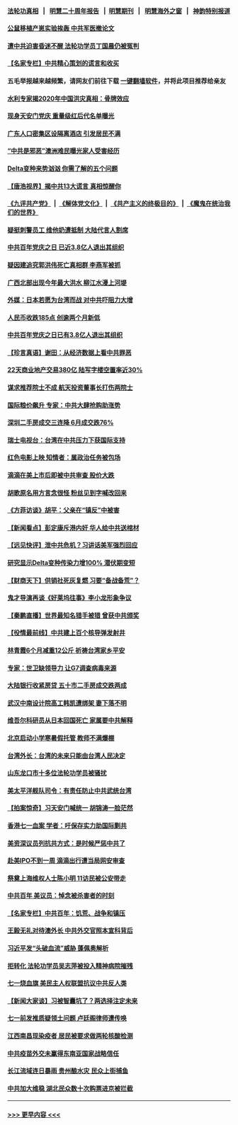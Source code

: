 #### [法轮功真相](https://github.com/gfw-breaker/truth/blob/master/README.md?t=0) &nbsp;&nbsp;|&nbsp;&nbsp; [明慧二十周年报告](https://github.com/gfw-breaker/mh-reports/blob/master/README.md?t=0) &nbsp;&nbsp;|&nbsp;&nbsp;[明慧期刊](https://github.com/gfw-breaker/mh-qikan) &nbsp;&nbsp;|&nbsp;&nbsp; [明慧海外之窗](https://github.com/gfw-breaker/mh-news/blob/master/README.md?t=0) &nbsp;&nbsp;|&nbsp;&nbsp; [神韵特别报道](https://github.com/gfw-breaker/mh-news/blob/master/shenyun.md?t=0)
#### [公鼠移植产崽实验挨轰 中共军医撤论文](../pages/nsc413/n13065738.md?t=07040552) 
#### [遭中共迫害昏迷不醒 法轮功学员丁国晨仍被冤判](../pages/nsc413/n13065106.md?t=07040552) 
#### [【名家专栏】中共精心策划的谎言和收买](../pages/nsc413/n13065253.md?t=07040552) 
#### 五毛举报越来越频繁，请网友们前往下载 [一键翻墙软件](https://github.com/gfw-breaker/ssr-accounts)，并将此项目推荐给亲友
#### [水利专家揭2020年中国洪灾真相：骨牌效应](../pages/nsc413/n13065569.md?t=07040552) 
#### [现身天安门党庆 重量级红后代名单曝光](../pages/nsc413/n13065475.md?t=07040552) 
#### [广东人口密集区设隔离酒店 引发居民不满](../pages/nsc413/n13065485.md?t=07040552) 
#### [“中共是邪恶”澳洲难民曝光家人受害经历](../pages/nsc413/n13064516.md?t=07040552) 
#### [Delta变种来势汹汹 你需了解的五个问题](../pages/nsc413/n13065422.md?t=07040552) 
#### [【唐浩视界】揭中共13大谎言 真相惊醒你](../pages/nsc413/n13065208.md?t=07040552) 
#### [《九评共产党》](https://github.com/begood0513/9ping.md/blob/master/README.md) &nbsp;|&nbsp; [《解体党文化》](../../../../jtdwh.md/blob/master/README.md)  &nbsp;|&nbsp; [《共产主义的终极目的》](../../../../gczydzjmd.md/blob/master/README.md) &nbsp;|&nbsp; [《魔鬼在统治我们的世界》](../../../../mgztzwmdsj.md/blob/master/README.md) 
#### [疑挺刺警员工 维他奶遭抵制 大陆代言人割席](../pages/nsc413/n13065142.md?t=07040552) 
#### [中共百年党庆之日 已近3.8亿人退出其组织](../pages/nsc413/n13065209.md?t=07040552) 
#### [疑因建追究郭洪伟死亡真相群 李燕军被抓](../pages/nsc413/n13065037.md?t=07040552) 
#### [广西北部出现今年最大洪水 柳江水漫上河堤](../pages/nsc413/n13065079.md?t=07040552) 
#### [外媒：日本若愿为台湾而战 对中共吓阻力大增](../pages/nsc413/n13065060.md?t=07040552) 
#### [人民币收跌185点 创逾两个月新低](../pages/nsc413/n13065002.md?t=07040552) 
#### [中共百年党庆之日已有3.8亿人退出其组织](../pages/nsc413/n13064679.md?t=07040552) 
#### [【珍言真语】谢田：从经济数据上看中共罪恶](../pages/nsc413/n13060579.md?t=07040552) 
#### [22天商业地产交易380亿 陆写字楼空置率近30%](../pages/nsc413/n13064734.md?t=07040552) 
#### [谋求推荐院士不成 航天投资董事长打伤两院士](../pages/nsc413/n13064946.md?t=07040552) 
#### [国际粮价飙升 专家：中共大肆抢购助涨势](../pages/nsc413/n13064616.md?t=07040552) 
#### [深圳二手房成交三连降 6月成交跌76%](../pages/nsc413/n13064432.md?t=07040552) 
#### [瑞士电视台：台湾在中共压力下获国际支持](../pages/nsc413/n13064735.md?t=07040552) 
#### [红色电影上映 知情者：属政治任务被包场](../pages/nsc413/n13064518.md?t=07040552) 
#### [滴滴在美上市后即被中共审查 股价大跌](../pages/nsc413/n13064337.md?t=07040552) 
#### [胡歌原名用方言念很怪 粉丝见到字喊改回来](../pages/nsc413/n13064291.md?t=07040552) 
#### [《方菲访谈》胡平：父亲在“镇反”中被害](../pages/nsc413/n13064114.md?t=07040552) 
#### [【新闻看点】彭定康斥港内奸 华人给中共送棺材](../pages/nsc413/n13064230.md?t=07040552) 
#### [【远见快评】泄中共危机？习讲话美军强烈回应](../pages/nsc413/n13064269.md?t=07040552) 
#### [研究显示Delta变种传染力增100% 潜伏期变短](../pages/nsc413/n13064213.md?t=07040552) 
#### [【财商天下】供销社死灰复燃 习要“备战备荒”？](../pages/nsc413/n13063847.md?t=07040552) 
#### [鬼才导演再谈《好莱坞往事》李小龙形象争议](../pages/nsc413/n13064189.md?t=07040552) 
#### [【秦鹏直播】世界最知名猎手被猎 曾获中共颁奖](../pages/nsc413/n13064243.md?t=07040552) 
#### [【役情最前线】中共建上百个核导弹发射井](../pages/nsc413/n13064015.md?t=07040552) 
#### [林青霞6个月减重12公斤 祈祷台湾家乡平安](../pages/nsc413/n13064083.md?t=07040552) 
#### [专家：世卫缺领导力 让G7调查病毒来源](../pages/nsc413/n13064094.md?t=07040552) 
#### [大陆银行收紧房贷 五十市二手房成交跌两成](../pages/nsc413/n13062183.md?t=07040552) 
#### [武汉中南设计院高工韩凯遭绑架 妻下落不明](../pages/nsc413/n13064124.md?t=07040552) 
#### [维吾尔科研员从日本回国死亡 家属要中共解释](../pages/nsc413/n13064089.md?t=07040552) 
#### [北京启动小学寒暑假托管 教师不满爆棚](../pages/nsc413/n13064102.md?t=07040552) 
#### [台湾外长：台湾的未来只能由台湾人民决定](../pages/nsc413/n13064082.md?t=07040552) 
#### [山东龙口市十多位法轮功学员被骚扰](../pages/nsc413/n13061296.md?t=07040552) 
#### [美太平洋舰队司令：有责任防止中共武统台湾](../pages/nsc413/n13064009.md?t=07040552) 
#### [【拍案惊奇】习天安门喊统一 胡锦涛一脸茫然](../pages/nsc413/n13063233.md?t=07040552) 
#### [香港七一血案 学者：吁保存实力助国际剿共](../pages/nsc413/n13063671.md?t=07040552) 
#### [美资深议员列抗共方式：是时候严惩中共了](../pages/nsc413/n13063903.md?t=07040552) 
#### [赴美IPO不到一周 滴滴出行遭当局网安审查](../pages/nsc413/n13063791.md?t=07040552) 
#### [祭奠上海维权人士陈小明 11访民被公安带走](../pages/nsc413/n13063319.md?t=07040552) 
#### [中共百年 美议员：悼念被杀害者的时刻](../pages/nsc413/n13063735.md?t=07040552) 
#### [【名家专栏】中共百年：饥荒、战争和镇压](../pages/nsc413/n13062268.md?t=07040552) 
#### [王毅无礼对待澳外长 中共外交官照本宣科背后](../pages/nsc413/n13054386.md?t=07040552) 
#### [习近平发“头破血流”威胁 蓬佩奥解析](../pages/nsc413/n13063604.md?t=07040552) 
#### [拒转化 法轮功学员吴志萍被投入精神病院摧残](../pages/nsc413/n13061005.md?t=07040552) 
#### [七一烧血旗 美民主人权联盟抗议中共反人类](../pages/nsc413/n13063123.md?t=07040552) 
#### [【新闻大家谈】习被智囊坑了？两选择注定未来](../pages/nsc413/n13062640.md?t=07040552) 
#### [七一前发推质疑领土问题 卢廷阁律师遭传唤](../pages/nsc413/n13063131.md?t=07040552) 
#### [江西南昌现染疫者 居民被要求做两轮核酸检测](../pages/nsc413/n13060529.md?t=07040552) 
#### [中共疫苗外交未赢得东南亚国家战略信任](../pages/nsc413/n13063060.md?t=07040552) 
#### [长江流域连日暴雨 贵州酿水灾 民众上街捕鱼](../pages/nsc413/n13062281.md?t=07040552) 
#### [中共加大维稳 湖北民众数十次购票进京被拦截](../pages/nsc413/n13062794.md?t=07040552) 

----
#### [ >>> 更早内容 <<< ](../indexes/nsc413-earlier.md)
